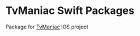 # TvManiac Swift Packages

Package for [TvManiac](https://github.com/c0de-wizard/tv-maniac) iOS project
